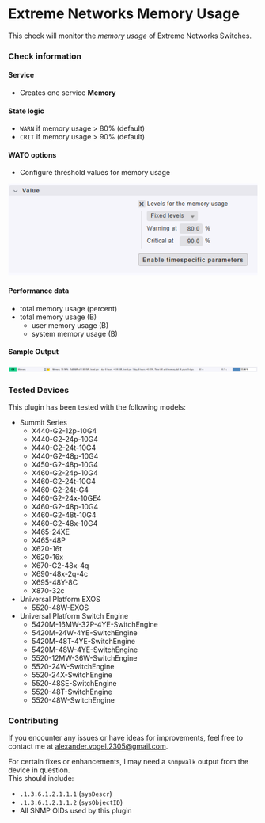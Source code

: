 # Extreme Networks Memory Usage

This check will monitor the *memory usage* of Extreme Networks Switches.

### Check information
#### Service
- Creates one service **Memory**

#### State logic
- `WARN` if memory usage > 80% (default)
- `CRIT` if memory usage > 90% (default)

#### WATO options
- Configure threshold values for memory usage

![wato](img/wato.png?raw=true "sample ruleset")

#### Performance data
- total memory usage (percent)
- total memory usage (B)
  - user memory usage (B)
  - system memory usage (B)

#### Sample Output

![check](img/check.png?raw=true "sample service output")

### Tested Devices
This plugin has been tested with the following models:

- Summit Series
  - X440-G2-12p-10G4
  - X440-G2-24p-10G4
  - X440-G2-24t-10G4
  - X440-G2-48p-10G4
  - X450-G2-48p-10G4
  - X460-G2-24p-10G4
  - X460-G2-24t-10G4
  - X460-G2-24t-G4
  - X460-G2-24x-10GE4
  - X460-G2-48p-10G4
  - X460-G2-48t-10G4
  - X460-G2-48x-10G4
  - X465-24XE
  - X465-48P
  - X620-16t
  - X620-16x
  - X670-G2-48x-4q
  - X690-48x-2q-4c
  - X695-48Y-8C
  - X870-32c
- Universal Platform EXOS
  - 5520-48W-EXOS
- Universal Platform Switch Engine
  - 5420M-16MW-32P-4YE-SwitchEngine
  - 5420M-24W-4YE-SwitchEngine
  - 5420M-48T-4YE-SwitchEngine
  - 5420M-48W-4YE-SwitchEngine
  - 5520-12MW-36W-SwitchEngine
  - 5520-24W-SwitchEngine
  - 5520-24X-SwitchEngine
  - 5520-48SE-SwitchEngine
  - 5520-48T-SwitchEngine
  - 5520-48W-SwitchEngine

### Contributing
If you encounter any issues or have ideas for improvements, feel free to contact me at alexander.vogel.2305@gmail.com.

For certain fixes or enhancements, I may need a `snmpwalk` output from the device in question.  
This should include:

- `.1.3.6.1.2.1.1.1` (`sysDescr`)  
- `.1.3.6.1.2.1.1.2` (`sysObjectID`)  
- All SNMP OIDs used by this plugin